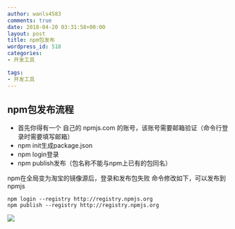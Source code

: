 ```yaml
---
author: wanls4583
comments: true
date: 2018-04-20 03:31:58+00:00
layout: post
title: npm包发布
wordpress_id: 518
categories:
- 开发工具

tags:
- 开发工具
---
```


## npm包发布流程
- 首先你得有一个 自己的 npmjs.com 的账号，该账号需要邮箱验证（命令行登录时需要填写邮箱）
- npm init生成package.json
- npm login登录
- npm publish发布（包名称不能与npm上已有的包同名）

npm在全局变为淘宝的镜像源后，登录和发布包失败
命令修改如下，可以发布到npmjs
```
npm login --registry http://registry.npmjs.org
npm publish --registry http://registry.npmjs.org
```
![](https://wanls4583.github.io/images/posts/其他/2018-04-20-npm包发布-1.jpg)
